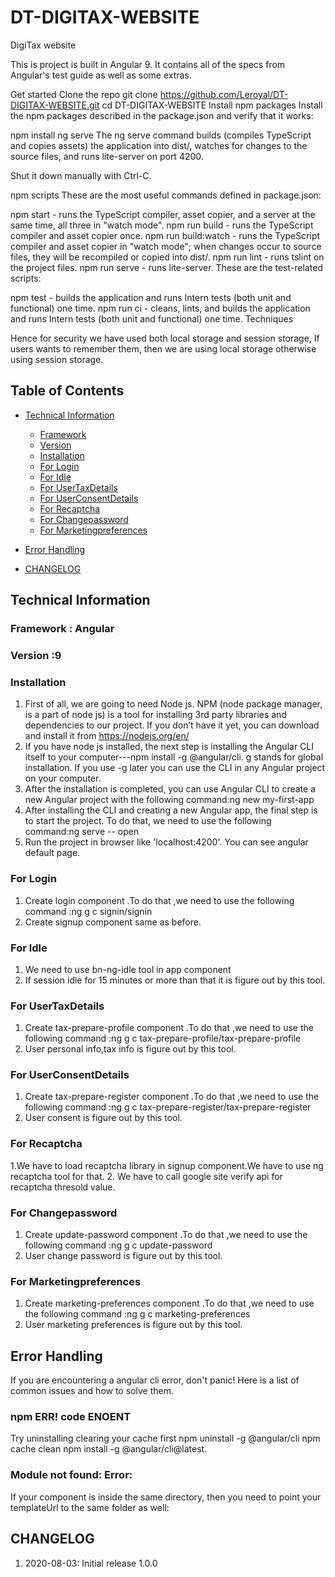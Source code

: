 # DT-DIGITAX-WEBSITE
DigiTax website


This is project is built in Angular 9. It contains all of the specs from Angular's test guide as well as some extras. 

Get started
Clone the repo
git clone https://github.com/Leroyal/DT-DIGITAX-WEBSITE.git
cd DT-DIGITAX-WEBSITE
Install npm packages
Install the npm packages described in the package.json and verify that it works:

npm install
ng serve
The ng serve command builds (compiles TypeScript and copies assets) the application into dist/, watches for changes to the source files, and runs lite-server on port 4200.

Shut it down manually with Ctrl-C.

npm scripts
These are the most useful commands defined in package.json:

npm start - runs the TypeScript compiler, asset copier, and a server at the same time, all three in "watch mode".
npm run build - runs the TypeScript compiler and asset copier once.
npm run build:watch - runs the TypeScript compiler and asset copier in "watch mode"; when changes occur to source files, they will be recompiled or copied into dist/.
npm run lint - runs tslint on the project files.
npm run serve - runs lite-server.
These are the test-related scripts:

npm test - builds the application and runs Intern tests (both unit and functional) one time.
npm run ci - cleans, lints, and builds the application and runs Intern tests (both unit and functional) one time.
Techniques

Hence for security we have used both local storage and session storage, If users wants to remember them, then we are using local storage otherwise using session storage.


## Table of Contents

* [Technical Information](#technical-information)
    * [Framework](#framework)
    * [Version](#version)
    * [Installation](#installation)    
    * [For Login](#login)
    * [For Idle](#idle)
    * [For UserTaxDetails](#usertaxdetails)
    * [For UserConsentDetails](#userconsentdetails)
    * [For Recaptcha](#userrecaptcha)
    * [For Changepassword](#changepassword)
    * [For Marketingpreferences](#marketingpreferences)

    
* [Error Handling](#error-handling)
* [CHANGELOG](#changelog)


<a name="technical-information"></a>
## Technical Information


### Framework	: Angular

### Version	:9

### Installation

1. 	First  of all, we are going to need Node js. NPM (node package manager, is a part of node js) is a tool for installing 3rd party libraries and dependencies to our project. If you don’t have it yet, you can download and install it from https://nodejs.org/en/
2. 	If you have node js installed, the next step is installing the Angular CLI itself to your computer---npm install -g @angular/cli.
g stands for global installation. If you use -g later you can use the CLI in any Angular project on your computer.
3. 	After the installation is completed, you can use Angular CLI to create a new Angular project with the following command:ng new my-first-app
4. 	After installing the CLI and creating a new Angular app, the final step is to start the project. To do that, we need to use the following command:ng serve -- open
5. 	Run the project in browser like 'localhost:4200'. You can see angular default page.
	

### For Login

 1. Create login component .To do that ,we need to use the following command :ng g c signin/signin
 2. Create signup component same as before.


### For Idle

 1. We need to use bn-ng-idle tool in app component
 2. If session idle for 15 minutes or more than that it is figure out by this tool.

 ### For UserTaxDetails

 1. Create tax-prepare-profile component .To do that ,we need to use the following command :ng g c tax-prepare-profile/tax-prepare-profile
 2. User personal info,tax info is figure out by this tool.

 ### For UserConsentDetails

 1. Create tax-prepare-register component .To do that ,we need to use the following command :ng g c tax-prepare-register/tax-prepare-register
 2. User consent is figure out by this tool.

 ### For Recaptcha

 1.We have to load recaptcha library in signup component.We have to use ng recaptcha tool for that. 
 2. We have to call google site verify api for recaptcha thresold value.
 

 ### For Changepassword

 1. Create update-password component .To do that ,we need to use the following command :ng g c update-password
 2. User change password is figure out by this tool.

### For Marketingpreferences

 1. Create marketing-preferences component .To do that ,we need to use the following command :ng g c marketing-preferences
 2. User marketing preferences is figure out by this tool.


<a name="error-handling"></a>
## Error Handling

If you are encountering a angular cli  error, don't panic! Here is a list of common issues and how to solve them.

### npm ERR! code ENOENT

Try uninstalling clearing your cache first npm uninstall -g @angular/cli npm cache clean npm install -g @angular/cli@latest.

### Module not found: Error: 

If your component is inside the same directory, then you need to point your templateUrl to the same folder as well:

<a name="changelog"></a>
## CHANGELOG

1. 2020-08-03: Initial release 1.0.0
